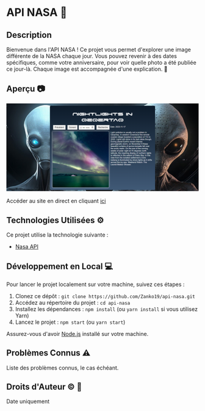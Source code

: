 # API NASA :rocket:

## Description

Bienvenue dans l'API NASA ! Ce projet vous permet d'explorer une image différente de la NASA chaque jour. Vous pouvez revenir à des dates spécifiques, comme votre anniversaire, pour voir quelle photo a été publiée ce jour-là. Chaque image est accompagnée d'une explication. :book:

## Aperçu :camera:

![Aperçu de l'interface](./img/ScreenDesk.png)

Accéder au site en direct en cliquant [ici](https://zanko19.github.io/api-nasa/)

## Technologies Utilisées :gear:

Ce projet utilise la technologie suivante :

- [Nasa API](https://api.nasa.gov/)

## Développement en Local :computer:

Pour lancer le projet localement sur votre machine, suivez ces étapes :

1. Clonez ce dépôt : `git clone https://github.com/Zanko19/api-nasa.git`
2. Accédez au répertoire du projet : `cd api-nasa`
3. Installez les dépendances : `npm install` (ou `yarn install` si vous utilisez Yarn)
4. Lancez le projet : `npm start` (ou `yarn start`)

Assurez-vous d'avoir [Node.js](https://nodejs.org/) installé sur votre machine.

## Problèmes Connus :warning:

Liste des problèmes connus, le cas échéant.

## Droits d'Auteur © :calendar:

Date uniquement
